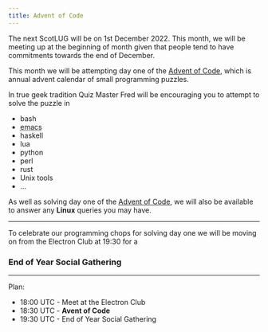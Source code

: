 ```yaml
---
title: Advent of Code
---
```


The next ScotLUG will be on 1st December 2022. This month, we will be meeting up at the beginning of month given that people tend to have commitments towards the end of December.

This month we will be attempting day one of the <a href="https://adventofcode.com/2022" title="Advent of Code: 2022">Advent of Code</a>, which is annual advent calendar of small programming puzzles.

In true geek tradition Quiz Master Fred will be encouraging you to attempt to solve the puzzle in

<ul><li>bash</li><li><abbr title="LISP is the answer">emacs</abbr></li><li>haskell</li><li>lua</li><li>python</li><li>perl</li><li>rust</li><li>Unix tools</li><li>...</li></ul>

As well as solving day one of the <a href="https://adventofcode.com/2022" title="Advent of Code: 2022">Advent of Code</a>, we will also be available to answer any **Linux** queries you may have.

---

To celebrate our programming chops for solving day one we will be moving on from the Electron Club at 19:30 for a
<h3>End of Year Social Gathering</h3>

---

Plan:

 * 18:00 UTC - Meet at the Electron Club
 * 18:30 UTC - **Avent of Code**
 * 19:30 UTC - End of Year Social Gathering
